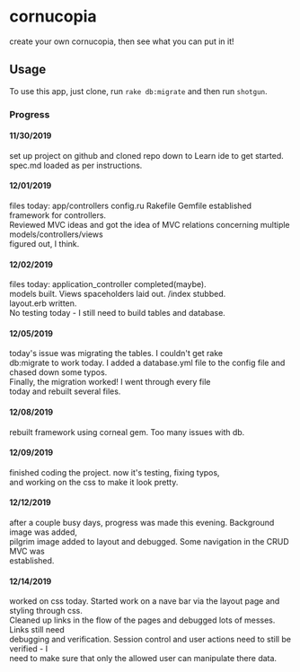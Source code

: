 # cornucopia
create your own cornucopia, then see what you can put in it!

## Usage
To use this app, just clone, run `rake db:migrate` and then run `shotgun`.

### Progress
#### 11/30/2019
  set up project on github and cloned repo down to Learn ide to get started.  
  spec.md loaded as per instructions.
#### 12/01/2019
  files today: app/controllers  config.ru  Rakefile   Gemfile
  established framework for controllers.  
  Reviewed MVC ideas and got the idea of MVC relations concerning  multiple models/controllers/views  
  figured out, I think.
#### 12/02/2019
  files today: application_controller completed(maybe).  
  models built.  Views spaceholders laid out.  /index stubbed.  
  layout.erb written.  
  No testing today - I still need to build tables and database.
#### 12/05/2019  
  today's issue was migrating the tables.  I couldn't get rake  
  db:migrate to work today.  I added a database.yml file to the
  config file and chased down some typos.  
  Finally, the migration worked!  I went through every file  
  today and rebuilt several files.
#### 12/08/2019
  rebuilt framework using corneal gem.  Too many issues with db.
#### 12/09/2019
  finished coding the project.  now it's testing, fixing typos,  
  and working on the css to make it look pretty.
#### 12/12/2019
  after a couple busy days, progress was made this evening.  Background image was added,  
  pilgrim image added to layout and debugged.  Some navigation in the CRUD MVC was  
  established.
#### 12/14/2019
  worked on css today.  Started work on a nave bar via the layout page and styling through css.  
  Cleaned up links in the flow of the pages and debugged lots of messes. Links still need  
  debugging and verification. Session control and user actions need to still be verified - I  
  need to make sure that only the allowed user can manipulate there data.
